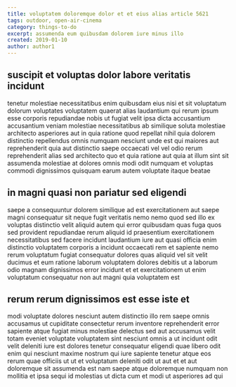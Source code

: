 ```yaml
---
title: voluptatem doloremque dolor et et eius alias article 5621
tags: outdoor, open-air-cinema
category: things-to-do
excerpt: assumenda eum quibusdam dolorem iure minus illo
created: 2019-01-10
author: author1
---
```


## suscipit et voluptas dolor labore veritatis incidunt

tenetur molestiae necessitatibus enim quibusdam eius nisi et sit voluptatum dolorum voluptates voluptatem quaerat alias laudantium qui rerum ipsum esse corporis repudiandae nobis ut fugiat velit ipsa dicta accusantium accusantium veniam molestiae necessitatibus ab similique soluta molestiae architecto asperiores aut in quia ratione quod repellat nihil quia dolorem distinctio repellendus omnis numquam nesciunt unde est qui maiores aut reprehenderit quia aut distinctio saepe occaecati vel vel odio rerum reprehenderit alias sed architecto quo et quia ratione aut quia at illum sint sit assumenda molestiae at dolores omnis modi odit numquam et voluptas commodi dignissimos quisquam earum autem voluptate itaque beatae

## in magni quasi non pariatur sed eligendi

saepe a consequuntur dolorem similique ad est exercitationem aut saepe magni consequatur sit neque fugit veritatis nemo nemo quod sed illo ex voluptas distinctio velit aliquid autem qui error quibusdam quas fuga quos sed provident repudiandae rerum aliquid id praesentium exercitationem necessitatibus sed facere incidunt laudantium iure aut quasi officia enim distinctio voluptatem corporis a incidunt occaecati rem et sapiente nemo rerum voluptatum fugiat consequatur dolores quas aliquid vel sit velit ducimus et eum ratione laborum voluptatem dolores debitis ut a laborum odio magnam dignissimos error incidunt et et exercitationem ut enim voluptatum consequatur non aut magni quia voluptatem est

## rerum rerum dignissimos est esse iste et

modi voluptate dolores nesciunt autem distinctio illo rem saepe omnis accusamus ut cupiditate consectetur rerum inventore reprehenderit error sapiente atque fugiat minus molestiae delectus sed aut accusamus velit totam eveniet voluptate voluptatem sint nesciunt omnis a ut incidunt odit velit deleniti iure est dolores tenetur consequatur eligendi quae libero odit enim qui nesciunt maxime nostrum qui iure sapiente tenetur atque eos rerum quae officiis ut ut et voluptatum deleniti odit ut aut et et aut doloremque sit assumenda est nam saepe atque doloremque numquam non mollitia et ipsa sequi id molestias ut dicta cum et modi ut asperiores ad qui
